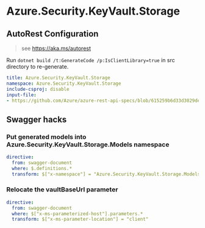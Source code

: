 # Azure.Security.KeyVault.Storage

## AutoRest Configuration

> see https://aka.ms/autorest

Run `dotnet build /t:GenerateCode /p:IsClientLibrary=true` in src directory to re-generate.

``` yaml
title: Azure.Security.KeyVault.Storage
namespace: Azure.Security.KeyVault.Storage
include-csproj: disable
input-file:
- https://github.com/Azure/azure-rest-api-specs/blob/615259b6d33d3029de2d6e403ffe0c12776da1d4/specification/keyvault/data-plane/Microsoft.KeyVault/stable/7.1/storage.json
```

## Swagger hacks

### Put generated models into Azure.Security.KeyVault.Storage.Models namespace

```yaml
directive:
  from: swagger-document
  where: $.definitions.*
  transform: $["x-namespace"] = "Azure.Security.KeyVault.Storage.Models"
```

### Relocate the vaultBaseUrl parameter

```yaml
directive:
  from: swagger-document
  where: $["x-ms-parameterized-host"].parameters.*
  transform: $["x-ms-parameter-location"] = "client"
```
